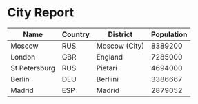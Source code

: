 # City Report

| Name | Country | District | Population |
| ---- | ------- | -------- | ---------- |
| Moscow | RUS | Moscow (City) | 8389200 |
| London | GBR | England | 7285000 |
| St Petersburg | RUS | Pietari | 4694000 |
| Berlin | DEU | Berliini | 3386667 |
| Madrid | ESP | Madrid | 2879052 |
